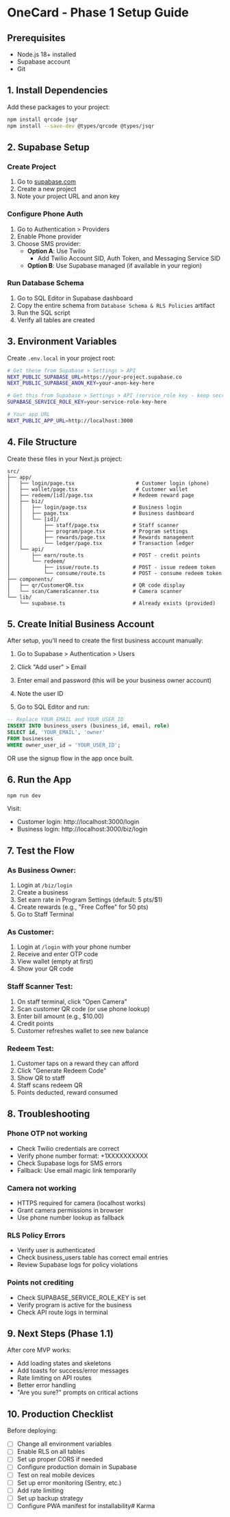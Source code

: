 # OneCard - Phase 1 Setup Guide

## Prerequisites
- Node.js 18+ installed
- Supabase account
- Git

## 1. Install Dependencies

Add these packages to your project:

```bash
npm install qrcode jsqr
npm install --save-dev @types/qrcode @types/jsqr
```

## 2. Supabase Setup

### Create Project
1. Go to [supabase.com](https://supabase.com)
2. Create a new project
3. Note your project URL and anon key

### Configure Phone Auth
1. Go to Authentication > Providers
2. Enable Phone provider
3. Choose SMS provider:
   - **Option A**: Use Twilio
     - Add Twilio Account SID, Auth Token, and Messaging Service SID
   - **Option B**: Use Supabase managed (if available in your region)

### Run Database Schema
1. Go to SQL Editor in Supabase dashboard
2. Copy the entire schema from `Database Schema & RLS Policies` artifact
3. Run the SQL script
4. Verify all tables are created

## 3. Environment Variables

Create `.env.local` in your project root:

```bash
# Get these from Supabase > Settings > API
NEXT_PUBLIC_SUPABASE_URL=https://your-project.supabase.co
NEXT_PUBLIC_SUPABASE_ANON_KEY=your-anon-key-here

# Get this from Supabase > Settings > API (service_role key - keep secret!)
SUPABASE_SERVICE_ROLE_KEY=your-service-role-key-here

# Your app URL
NEXT_PUBLIC_APP_URL=http://localhost:3000
```

## 4. File Structure

Create these files in your Next.js project:

```
src/
├── app/
│   ├── login/page.tsx                    # Customer login (phone)
│   ├── wallet/page.tsx                   # Customer wallet
│   ├── redeem/[id]/page.tsx             # Redeem reward page
│   ├── biz/
│   │   ├── login/page.tsx               # Business login
│   │   ├── page.tsx                     # Business dashboard
│   │   └── [id]/
│   │       ├── staff/page.tsx           # Staff scanner
│   │       ├── program/page.tsx         # Program settings
│   │       ├── rewards/page.tsx         # Rewards management
│   │       └── ledger/page.tsx          # Transaction ledger
│   └── api/
│       ├── earn/route.ts                # POST - credit points
│       └── redeem/
│           ├── issue/route.ts           # POST - issue redeem token
│           └── consume/route.ts         # POST - consume redeem token
├── components/
│   ├── qr/CustomerQR.tsx                # QR code display
│   └── scan/CameraScanner.tsx           # Camera scanner
└── lib/
    └── supabase.ts                      # Already exists (provided)
```

## 5. Create Initial Business Account

After setup, you'll need to create the first business account manually:

1. Go to Supabase > Authentication > Users
2. Click "Add user" > Email
3. Enter email and password (this will be your business owner account)
4. Note the user ID

5. Go to SQL Editor and run:
```sql
-- Replace YOUR_EMAIL and YOUR_USER_ID
INSERT INTO business_users (business_id, email, role)
SELECT id, 'YOUR_EMAIL', 'owner'
FROM businesses
WHERE owner_user_id = 'YOUR_USER_ID';
```

OR use the signup flow in the app once built.

## 6. Run the App

```bash
npm run dev
```

Visit:
- Customer login: http://localhost:3000/login
- Business login: http://localhost:3000/biz/login

## 7. Test the Flow

### As Business Owner:
1. Login at `/biz/login`
2. Create a business
3. Set earn rate in Program Settings (default: 5 pts/$1)
4. Create rewards (e.g., "Free Coffee" for 50 pts)
5. Go to Staff Terminal

### As Customer:
1. Login at `/login` with your phone number
2. Receive and enter OTP code
3. View wallet (empty at first)
4. Show your QR code

### Staff Scanner Test:
1. On staff terminal, click "Open Camera"
2. Scan customer QR code (or use phone lookup)
3. Enter bill amount (e.g., $10.00)
4. Credit points
5. Customer refreshes wallet to see new balance

### Redeem Test:
1. Customer taps on a reward they can afford
2. Click "Generate Redeem Code"
3. Show QR to staff
4. Staff scans redeem QR
5. Points deducted, reward consumed

## 8. Troubleshooting

### Phone OTP not working
- Check Twilio credentials are correct
- Verify phone number format: +1XXXXXXXXXX
- Check Supabase logs for SMS errors
- Fallback: Use email magic link temporarily

### Camera not working
- HTTPS required for camera (localhost works)
- Grant camera permissions in browser
- Use phone number lookup as fallback

### RLS Policy Errors
- Verify user is authenticated
- Check business_users table has correct email entries
- Review Supabase logs for policy violations

### Points not crediting
- Check SUPABASE_SERVICE_ROLE_KEY is set
- Verify program is active for the business
- Check API route logs in terminal

## 9. Next Steps (Phase 1.1)

After core MVP works:
- Add loading states and skeletons
- Add toasts for success/error messages
- Rate limiting on API routes
- Better error handling
- "Are you sure?" prompts on critical actions

## 10. Production Checklist

Before deploying:
- [ ] Change all environment variables
- [ ] Enable RLS on all tables
- [ ] Set up proper CORS if needed
- [ ] Configure production domain in Supabase
- [ ] Test on real mobile devices
- [ ] Set up error monitoring (Sentry, etc.)
- [ ] Add rate limiting
- [ ] Set up backup strategy
- [ ] Configure PWA manifest for installability# Karma
